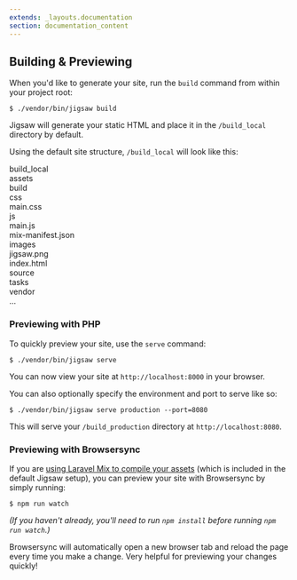 ```yaml
---
extends: _layouts.documentation
section: documentation_content
---
```


## Building & Previewing

When you'd like to generate your site, run the `build` command from within your project root:

`$ ./vendor/bin/jigsaw build`

Jigsaw will generate your static HTML and place it in the `/build_local` directory by default.

Using the default site structure, `/build_local` will look like this:

<div class="files">
    <div class="folder folder--open focus">build_local
        <div class="folder folder--open">assets
            <div class="folder folder--open">build
                <div class="folder folder--open">css
                    <div class="file">main.css</div>
                </div>
                <div class="folder folder--open">js
                    <div class="file">main.js</div>
                </div>
                <div class="file">mix-manifest.json</div>
            </div>
            <div class="folder folder--open">images
                <div class="file">jigsaw.png</div>
            </div>
        </div>
        <div class="file">index.html</div>
    </div>
    <div class="folder">source</div>
    <div class="folder">tasks</div>
    <div class="folder">vendor</div>
    <div class="ellipsis">...</div>
</div>

### Previewing with PHP

To quickly preview your site, use the `serve` command:

`$ ./vendor/bin/jigsaw serve`

You can now view your site at `http://localhost:8000` in your browser.

You can also optionally specify the environment and port to serve like so:

`$ ./vendor/bin/jigsaw serve production --port=8080`

This will serve your `/build_production` directory at `http://localhost:8080`.

### Previewing with Browsersync

If you are [using Laravel Mix to compile your assets](/docs/compiling-assets) (which is included in the default Jigsaw setup), you can preview your site with Browsersync by simply running:

```
$ npm run watch
```

_(If you haven't already, you'll need to run `npm install` before running `npm run watch`.)_

Browsersync will automatically open a new browser tab and reload the page every time you make a change. Very helpful for previewing your changes quickly!
